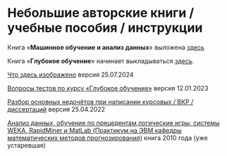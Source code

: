 # Небольшие авторские книги / учебные пособия / инструкции

Книга «**Машинное обучение и анализ данных**» выложена [здесь](https://github.com/Dyakonov/MLDM_BOOK/)

Книга «**Глубокое обучение**» начинает выкладываться [здесь](https://github.com/Dyakonov/DL_BOOK/).

[Что здесь изображено](2023_bookWTD_Dyakonov_27.pdf) версия 25.07.2024

[Вопросы тестов по курсу «Глубокое обучение»](DLtest_Dyakonov.pdf) версия 12.01.2023

[Разбор основных недочётов при написании курсовых / ВКР / диссертаций](MEMO_VKRandDiss_Dyakonov.pdf) версия 25.04.2022

[Анализ данных, обучение по прецедентам,логические игры, системы WEKA, RapidMiner и MatLab (Практикум на ЭВМ кафедры математических методов прогнозирования)](dj2010up.pdf) книга 2010 года (уже устаревшая)

